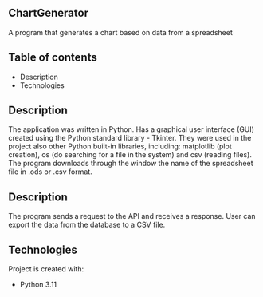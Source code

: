 ## ChartGenerator
A program that generates a chart based on data from a spreadsheet

## Table of contents
* Description
* Technologies

## Description
The application was written in Python. Has a graphical user interface (GUI)
created using the Python standard library - Tkinter. They were used in the project
also other Python built-in libraries, including: matplotlib (plot creation), os (do
searching for a file in the system) and csv (reading files). The program downloads through the window
the name of the spreadsheet file in .ods or .csv format.

## Description 
The program sends a request to the API and receives a response. 
User can export the data from the database to a CSV file. 

## Technologies 
Project is created with:
* Python 3.11
